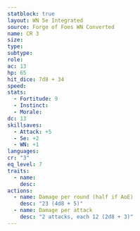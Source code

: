 ```yaml
---
statblock: true
layout: WN 5e Integrated
source: Forge of Foes WN Converted
name: CR 3
size: 
type: 
subtype: 
role: 
ac: 13
hp: 65
hit_dice: 7d8 + 34
speed: 
stats:
  - Fortitude: 9
  - Instinct: 
  - Morale: 
dc: 13
skillsaves:
  - Attack: +5
  - 5e: +2
  - WN: +1
languages: 
cr: "3"
eq_level: 7
traits:
  - name: 
    desc: 
actions:
  - name: Damage per round (half if AoE)
    desc: "23 (4d8 + 5)"
  - name: Damage per attack
    desc: "2 attacks, each 12 (2d8 + 3)"
---
```

